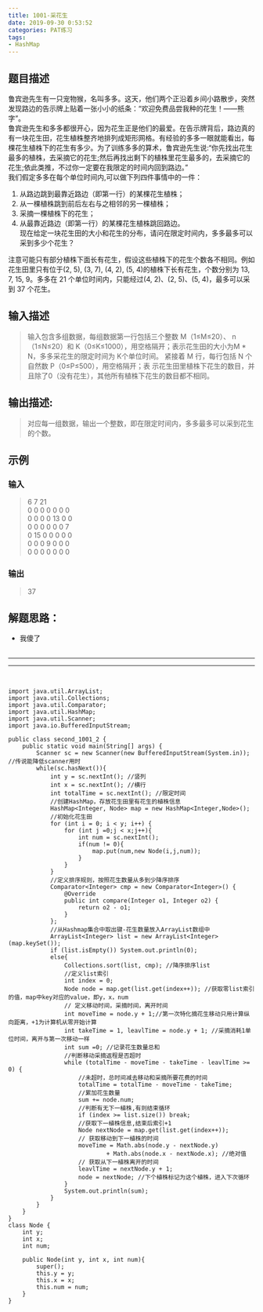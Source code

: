 ```yaml
---
title: 1001-采花生
date: 2019-09-30 0:53:52
categories: PAT练习
tags: 
- HashMap
---
```


## 题目描述 <!--more-->
鲁宾逊先生有一只宠物猴，名叫多多。这天，他们两个正沿着乡间小路散步，突然发现路边的告示牌上贴着一张小小的纸条：“欢迎免费品尝我种的花生！——熊字”。<br/>
鲁宾逊先生和多多都很开心，因为花生正是他们的最爱。在告示牌背后，路边真的有一块花生田，花生植株整齐地排列成矩形网格。有经验的多多一眼就能看出，每棵花生植株下的花生有多少。为了训练多多的算术，鲁宾逊先生说:“你先找出花生最多的植株，去采摘它的花生;然后再找出剩下的植株里花生最多的，去采摘它的花生;依此类推，不过你一定要在我限定的时间内回到路边。”<br/>
我们假定多多在每个单位时间内,可以做下列四件事情中的一件：<br/>
1. 从路边跳到最靠近路边（即第一行）的某棵花生植株；<br/>
2. 从一棵植株跳到前后左右与之相邻的另一棵植株；<br/>
3. 采摘一棵植株下的花生；<br/>
4. 从最靠近路边（即第一行）的某棵花生植株跳回路边。<br/>
现在给定一块花生田的大小和花生的分布，请问在限定时间内，多多最多可以采到多少个花生？<br/>

注意可能只有部分植株下面长有花生，假设这些植株下的花生个数各不相同。例如花生田里只有位于(2, 5), (3, 7), (4, 2), (5, 4)的植株下长有花生，个数分别为 13, 7, 15, 9。多多在 21 个单位时间内，只能经过(4, 2)、(2, 5)、(5, 4)，最多可以采到 37 个花生。

## 输入描述
>输入包含多组数据，每组数据第一行包括三个整数 M（1≤M≤20）、    n（1≤N≤20）和 K（0≤K≤1000），用空格隔开；表示花生田的大小为M * N，多多采花生的限定时间为 K个单位时间。
紧接着 M 行，每行包括 N 个自然数 P（0≤P≤500），用空格隔开；表 示花生田里植株下花生的数目，并且除了0（没有花生），其他所有植株下花生的数目都不相同。

## 输出描述:
>对应每一组数据，输出一个整数，即在限定时间内，多多最多可以采到花生的个数。

## 示例
### 输入
>6 7 21<br/>
>0 0 0 0 0 0 0<br/>
>0 0 0 0 13 0 0<br/>
>0 0 0 0 0 0 7<br/>
>0 15 0 0 0 0 0<br/>
>0 0 0 9 0 0 0<br/>
>0 0 0 0 0 0 0<br/>
### 输出
>37

## 解题思路：
* 我傻了<br/>
&#8195;
***
***
<br/>
<!-- lang:java-->

	import java.util.ArrayList;
	import java.util.Collections;
	import java.util.Comparator;
	import java.util.HashMap;
	import java.util.Scanner;
	import java.io.BufferedInputStream;
	
	public class second_1001_2 {
	    public static void main(String[] args) {
	        Scanner sc = new Scanner(new BufferedInputStream(System.in)); //传说能降低scanner用时
	        while(sc.hasNext()){
	            int y = sc.nextInt(); //竖列
	            int x = sc.nextInt(); //横行
	            int totalTime = sc.nextInt(); //限定时间
	            //创建HashMap，存放花生田里有花生的植株信息
	            HashMap<Integer, Node> map = new HashMap<Integer,Node>();
	            //初始化花生田
	            for (int i = 0; i < y; i++) {
	                for (int j =0;j < x;j++){
	                    int num = sc.nextInt();
	                    if(num != 0){
	                        map.put(num,new Node(i,j,num));
	                    }
	                }
	            }
	            //定义排序规则，按照花生数量从多到少降序排序
	            Comparator<Integer> cmp = new Comparator<Integer>() {
	                @Override
	                public int compare(Integer o1, Integer o2) {
	                    return o2 - o1;
	                }
	            };
	            //从Hashmap集合中取出键-花生数量放入ArrayList数组中
	            ArrayList<Integer> list = new ArrayList<Integer>(map.keySet());
	            if (list.isEmpty()) System.out.println(0);
	            else{
	                Collections.sort(list, cmp); //降序排序list
	                //定义list索引
	                int index = 0;
	                Node node = map.get(list.get(index++)); //获取零list索引的值，map中key对应的value，即y，x，num
	                // 定义移动时间，采摘时间，离开时间
	                int moveTime = node.y + 1;//第一次特化摘花生移动只用计算纵向距离，+1为计算机从零开始计算
	                int takeTime = 1, leavlTime = node.y + 1; //采摘消耗1单位时间，离开与第一次移动一样
	                int sum =0; //记录花生数量总和
	                //判断移动采摘返程是否超时
	                while (totalTime - moveTime - takeTime - leavlTime >= 0) {
	                    //未超时，总时间减去移动和采摘所要花费的时间
	                    totalTime = totalTime - moveTime - takeTime;
	                    //累加花生数量
	                    sum += node.num;
	                    //判断有无下一植株,有则结束循环
	                    if (index >= list.size()) break;
	                    //获取下一植株信息,结束后索引+1
	                    Node nextNode = map.get(list.get(index++));
	                    // 获取移动到下一植株的时间
	                    moveTime = Math.abs(node.y - nextNode.y)
	                            + Math.abs(node.x - nextNode.x); //绝对值
	                    // 获取从下一植株离开的时间
	                    leavlTime = nextNode.y + 1;
	                    node = nextNode; //下个植株标记为这个植株，进入下次循环
	                }
	                System.out.println(sum);
	            }
	        }
	    }
	}
	class Node {
		int y;
		int x;
		int num;
	
	    public Node(int y, int x, int num){
	        super();
	        this.y = y;
	        this.x = x;
	        this.num = num;
		}
	}


